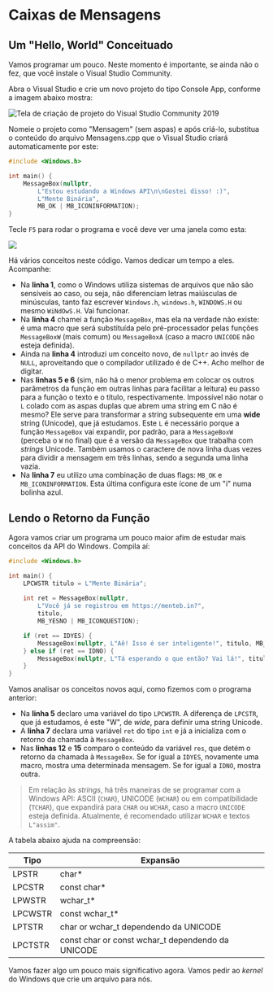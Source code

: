 # Caixas de Mensagens

## Um "Hello, World" Conceituado

Vamos programar um pouco. Neste momento é importante, se ainda não o fez, que você instale o Visual Studio Community.

Abra o Visual Studio e crie um novo projeto do tipo Console App, conforme a imagem abaixo mostra:

![Tela de criação de projeto do Visual Studio Community 2019](../.gitbook/assets/vs\_console\_cpp\_app.png)

Nomeie o projeto como "Mensagem" (sem aspas) e após criá-lo, substitua o conteúdo do arquivo Mensagens.cpp que o Visual Studio criará automaticamente por este:

```cpp
#include <Windows.h>

int main() {
	MessageBox(nullptr,
		L"Estou estudando a Windows API\n\nGostei disso! :)",
		L"Mente Binária",
		MB_OK | MB_ICONINFORMATION);
}
```

Tecle `F5` para rodar o programa e você deve ver uma janela como esta:

![](../.gitbook/assets/msgboxw.png)

Há vários conceitos neste código. Vamos dedicar um tempo a eles. Acompanhe:

* Na **linha 1**, como o Windows utiliza sistemas de arquivos que não são sensíveis ao caso, ou seja, não diferenciam letras maiúsculas de minúsculas, tanto faz escrever `Windows.h`, `windows.h`, `WINDOWS.H` ou mesmo `WiNdOwS.H`. Vai funcionar.
* Na **linha 4** chamei a função `MessageBox`, mas ela na verdade não existe: é uma macro que será substituída pelo pré-processador pelas funções `MessageBoxW` (mais comum) ou `MessageBoxA` (caso a macro `UNICODE` não esteja definida).
* Ainda na **linha 4** introduzi um conceito novo, de `nullptr` ao invés de `NULL`, aproveitando que o compilador utilizado é de C++. Acho melhor de digitar.
* Nas **linhas 5 e 6** (sim, não há o menor problema em colocar os outros parâmetros da função em outras linhas para facilitar a leitura) eu passo para a função o texto e o título, respectivamente. Impossível não notar o `L` colado com as aspas duplas que abrem uma string em C não é mesmo? Ele serve para transformar a string subsequente em uma **wide** string (Unicode), que já estudamos. Este `L` é necessário porque a função `MessageBox` vai expandir, por padrão, para a `MessageBoxW` (perceba o `W` no final) que é a versão da `MessageBox` que trabalha com _strings_ Unicode. Também usamos o caractere de nova linha duas vezes para dividir a mensagem em três linhas, sendo a segunda uma linha vazia.
* Na **linha 7** eu utilizo uma combinação de duas flags: `MB_OK` e `MB_ICONINFORMATION`. Esta última configura este ícone de um "i" numa bolinha azul.

## Lendo o Retorno da Função

Agora vamos criar um programa um pouco maior afim de estudar mais conceitos da API do Windows. Compila aí:

```cpp
#include <Windows.h>

int main() {
	LPCWSTR titulo = L"Mente Binária";
	
	int ret = MessageBox(nullptr,
		L"Você já se registrou em https://menteb.in?",
		titulo,
		MB_YESNO | MB_ICONQUESTION);

	if (ret == IDYES) {
		MessageBox(nullptr, L"Aê! Isso é ser inteligente!", titulo, MB_OK);
	} else if (ret == IDNO) {
		MessageBox(nullptr, L"Tá esperando o que então? Vai lá!", titulo, MB_OK); 
	}
}
```

Vamos analisar os conceitos novos aqui, como fizemos com o programa anterior:

* Na **linha 5** declaro uma variável do tipo `LPCWSTR`. A diferença de `LPCSTR`, que já estudamos, é este "W", de _wide_, para definir uma string Unicode.
* A **linha 7** declara uma variável `ret` do tipo `int` e já a inicializa com o retorno da chamada à `MessageBox`.
* Nas **linhas 12** e **15** comparo o conteúdo da variável `res`, que detém o retorno da chamada à `MessageBox`. Se for igual a `IDYES`, novamente uma macro, mostra uma determinada mensagem. Se for igual a `IDNO`, mostra outra.

> Em relação às _strings_, há três maneiras de se programar com a Windows API: ASCII (`CHAR`), UNICODE (`WCHAR`) ou em compatibilidade (`TCHAR`), que expandirá para `CHAR` ou `WCHAR`, caso a macro `UNICODE` esteja definida. Atualmente, é recomendado utilizar `WCHAR` e textos `L"assim"`.

A tabela abaixo ajuda na compreensão:

| Tipo    | Expansão                                           |
| ------- | -------------------------------------------------- |
| LPSTR   | char\*                                             |
| LPCSTR  | const char\*                                       |
| LPWSTR  | wchar\_t\*                                         |
| LPCWSTR | const wchar\_t\*                                   |
| LPTSTR  | char or wchar\_t dependendo da UNICODE             |
| LPCTSTR | const char or const wchar\_t dependendo da UNICODE |

Vamos fazer algo um pouco mais significativo agora. Vamos pedir ao _kernel_ do Windows que crie um arquivo para nós.

